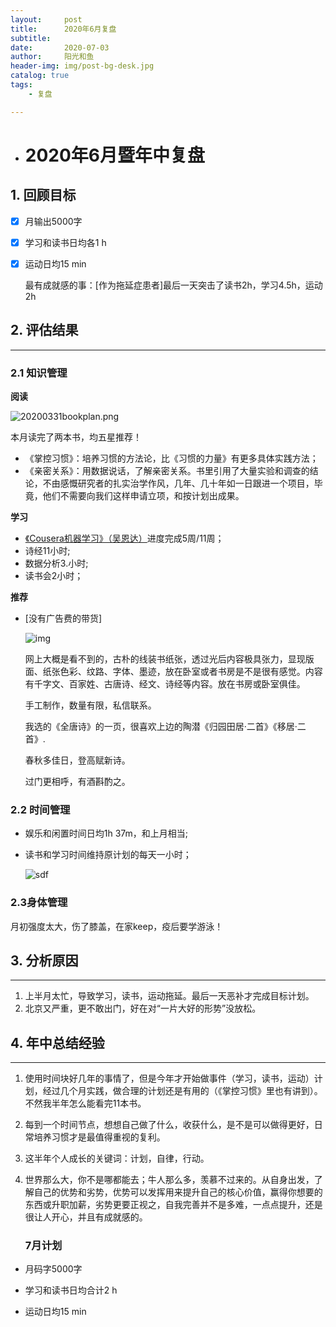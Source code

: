 ```yaml
---
layout:     post
title:      2020年6月复盘
subtitle:   
date:       2020-07-03
author:     阳光和鱼
header-img: img/post-bg-desk.jpg
catalog: true
tags:
    - 复盘

---
```


- # 2020年6月暨年中复盘

  

## 1. 回顾目标



- [x] 月输出5000字
- [x] 学习和读书日均各1 h
- [x] 运动日均15 min

  最有成就感的事：[作为拖延症患者]最后一天突击了读书2h，学习4.5h，运动2h

## 2. 评估结果

-----

### 2.1 知识管理

**阅读**

![20200331bookplan.png](https://i.niupic.com/images/2020/07/03/8mvl.png)

本月读完了两本书，均五星推荐！

  - 《掌控习惯》：培养习惯的方法论，比《习惯的力量》有更多具体实践方法；
- 《亲密关系》：用数据说话，了解亲密关系。书里引用了大量实验和调查的结论，不由感慨研究者的扎实治学作风，几年、几十年如一日跟进一个项目，毕竟，他们不需要向我们这样申请立项，和按计划出成果。


**学习**

  - [《Cousera机器学习》（吴恩达）](https://www.coursera.org/learn/machine-learning)进度完成5周/11周；
  - 诗经11小时;
  - 数据分析3.小时;
  - 读书会2小时；

**推荐**

- [没有广告费的带货]

  ![img](https://i.niupic.com/images/2020/07/04/8mAm.jpg)
  
  网上大概是看不到的，古朴的线装书纸张，透过光后内容极具张力，显现版面、纸张色彩、纹路、字体、墨迹，放在卧室或者书房是不是很有感觉。内容有千字文、百家姓、古唐诗、经文、诗经等内容。放在书房或卧室俱佳。
  
  手工制作，数量有限，私信联系。
  
  我选的《全唐诗》的一页，很喜欢上边的陶潜《归园田居·二首》《移居·二首》.
  
  春秋多佳日，登高赋新诗。
  
   过门更相呼，有酒斟酌之。

### 2.2 时间管理

- 娱乐和闲置时间日均1h 37m，和上月相当;
- 读书和学习时间维持原计划的每天一小时；

  ![sdf](https://i.niupic.com/images/2020/07/03/8mvy.jpg)

### 2.3身体管理

月初强度太大，伤了膝盖，在家keep，疫后要学游泳！

## 3. 分析原因

----

1. 上半月太忙，导致学习，读书，运动拖延。最后一天恶补才完成目标计划。
2. 北京又严重，更不敢出门，好在对“一片大好的形势”没放松。

## 4. 年中总结经验

----

1. 使用时间块好几年的事情了，但是今年才开始做事件（学习，读书，运动）计划，经过几个月实践，做合理的计划还是有用的（《掌控习惯》里也有讲到）。不然我半年怎么能看完11本书。

2. 每到一个时间节点，想想自己做了什么，收获什么，是不是可以做得更好，日常培养习惯才是最值得重视的复利。

3. 这半年个人成长的关键词：计划，自律，行动。

4. 世界那么大，你不是哪都能去；牛人那么多，羡慕不过来的。从自身出发，了解自己的优势和劣势，优势可以发挥用来提升自己的核心价值，赢得你想要的东西或升职加薪，劣势更要正视之，自我完善并不是多难，一点点提升，还是很让人开心，并且有成就感的。

   

   ### 7月计划

- 月码字5000字

- 学习和读书日均合计2 h

- 运动日均15 min
